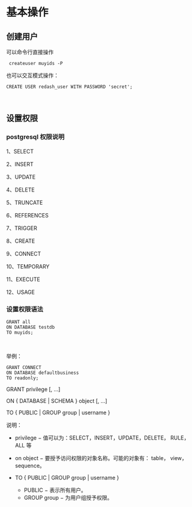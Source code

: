 # 基本操作

## 创建用户

可以命令行直接操作

```
 createuser muyids -P
```

也可以交互模式操作：

```
CREATE USER redash_user WITH PASSWORD 'secret';
```

​

## 设置权限

### postgresql 权限说明

1、SELECT

2、INSERT

3、UPDATE

4、DELETE

5、TRUNCATE

6、REFERENCES

7、TRIGGER

8、CREATE

9、CONNECT

10、TEMPORARY

11、EXECUTE

12、USAGE

### 设置权限语法

```
GRANT all
ON DATABASE testdb
TO muyids;
```

​

举例：

```
GRANT CONNECT
ON DATABASE defaultbusiness
TO readonly;
```

GRANT privilege [, ...]

ON { DATABASE | SCHEMA } object [, ...]

TO { PUBLIC | GROUP group | username }

说明：

- privilege − 值可以为：SELECT，INSERT，UPDATE，DELETE， RULE，ALL 等

- on object − 要授予访问权限的对象名称。可能的对象有： table， view，sequence。
- TO { PUBLIC | GROUP group | username }
  - PUBLIC − 表示所有用户。
  - GROUP group − 为用户组授予权限。
